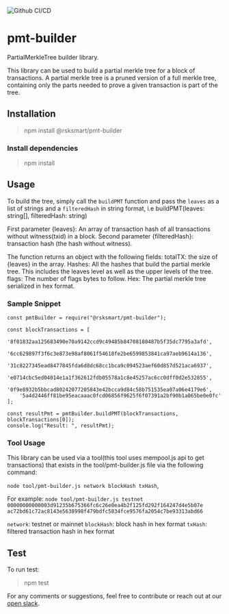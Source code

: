 ![Github CI/CD](https://github.com/rsksmart/pmt-builder/actions/workflows/workflow.yml/badge.svg)

# pmt-builder

PartialMerkleTree builder library.

This library can be used to build a partial merkle tree for a block of transactions. A partial merkle tree is a pruned version of a full merkle tree, containing only the parts needed to prove a given transaction is part of the tree. 

## Installation

> npm install @rsksmart/pmt-builder

### Install dependencies

> npm install

## Usage

To build the tree, simply call the `buildPMT` function and pass the `leaves` as a list of strings and a `filteredHash` in string format, i.e buildPMT(leaves: string[], filteredHash: string)

First parameter {leaves}: An array of transaction hash of all transactions without witness(txid) in a block. 
Second parameter {filteredHash}: transaction hash (the hash without witness).

The function returns an object with the following fields:
totalTX: the size of {leaves} in the array.
Hashes: All the hashes that build the partial merkle tree. This includes the leaves level as well as the upper levels of the tree.
flags: The number of flags bytes to follow.
Hex: The partial merkle tree serialized in hex format.

### Sample Snippet

```
const pmtBuilder = require("@rsksmart/pmt-builder");

const blockTransactions = [
    '8f01832aa125683490e70a9142ccd9c49485b84708180487b5f35dc7795a3afd',
    '6cc629897f3f6c3e873e98af8061f54618fe2be6599853841ca97aeb9614a136',
    '31c8227345ead8477845fda6d8dc68cc1bca9c094523aef60d857d521aca6937',
    'e0714cbc5ed04014e1a1f362612fdb05578a1c8e45257ac6cc0dff0d2e532855',
    '0f9e8932b5bbcad80242077205843e42bcca9d84c58b751535ea07a06e4179e6',
    '5a4d2446ff81be95eacaaac0fcd06856f9625f6f07391a2bf90b1a065be0e0fc'
];

const resultPmt = pmtBuilder.buildPMT(blockTransactions, blockTransactions[0]);
console.log("Result: ", resultPmt);
```
### Tool Usage

This library can be used via a tool(this tool uses mempool.js api to get transactions) that exists in the tool/pmt-builder.js file via the following command: 

`node tool/pmt-builder.js network blockHash txHash`, 

For example: `node tool/pmt-builder.js testnet 00000000000003d91235b675366fc6c26e0ea4b2f125fd292f164247d4e5b07e ac72bd61c72ac8143e5638998f479bdfc5834fce9576fa2054c7be93313abd66`

`network`: testnet or mainnet
`blockHash`: block hash in hex format
`txHash`: filtered transaction hash in hex format

## Test

To run test:

> npm test

For any comments or suggestions, feel free to contribute or reach out at our [open slack](https://developers.rsk.co/slack).
